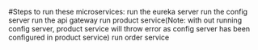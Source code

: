 #Steps to run these microservices:
run the eureka server
run the config server
run the api gateway
run product service(Note: with out running config server, product service will throw error as config server has been configured in product service)
run order service
